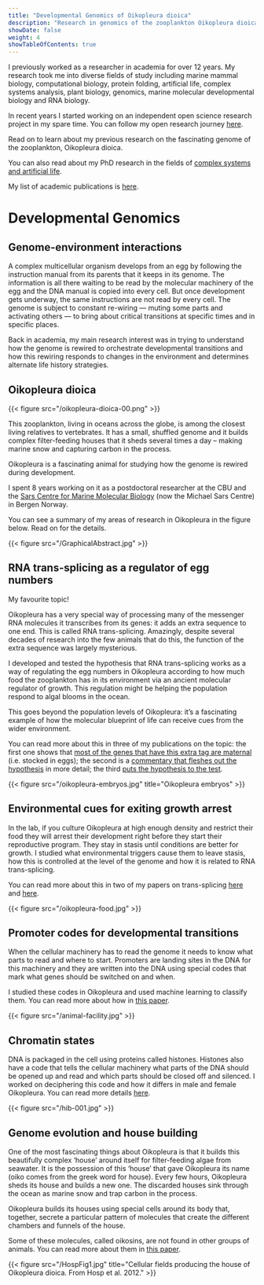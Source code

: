 ```yaml
---
title: "Developmental Genomics of Oikopleura dioica"
description: "Research in genomics of the zooplankton Oikopleura dioica"
showDate: false
weight: 4
showTableOfContents: true
---
```


I previously worked as a researcher in academia for over 12 years. My research took me into diverse fields of study including marine mammal biology, computational biology, protein folding, artificial life, complex systems analysis, plant biology, genomics, marine molecular developmental biology and RNA biology.

In recent years I started working on an independent open science research project in my spare time. You can follow my open research journey [here](https://open-research.gemmadanks.com/).

Read on to learn about my previous research on the fascinating genome of the zooplankton, Oikopleura dioica.

You can also read about my PhD research in the fields of [complex systems and artificial life](/projects/academic-research/protein-folding/).

My list of academic publications is [here](/publications).

# Developmental Genomics

## Genome-environment interactions

A complex multicellular organism develops from an egg by following the instruction manual from its parents that it keeps in its genome. The information is all there waiting to be read by the molecular machinery of the egg and the DNA manual is copied into every cell. But once development gets underway, the same instructions are not read by every cell. The genome is subject to constant re-wiring — muting some parts and activating others — to bring about critical transitions at specific times and in specific places.

Back in academia, my main research interest was in trying to understand how the genome is rewired to orchestrate developmental transitions and how this rewiring responds to changes in the environment and determines alternate life history strategies.

## Oikopleura dioica

{{< figure src="/oikopleura-dioica-00.png" >}}

This zooplankton, living in oceans across the globe, is among the closest living relatives to vertebrates. It has a small, shuffled genome and it builds complex filter-feeding houses that it sheds several times a day – making marine snow and capturing carbon in the process.

Oikopleura is a fascinating animal for studying how the genome is rewired during development.

I spent 8 years working on it as a postdoctoral researcher at the CBU and the [Sars Centre for Marine Molecular Biology](https://www.uib.no/en/michaelsarscentre) (now the Michael Sars Centre) in Bergen Norway.

You can see a summary of my areas of research in Oikopleura in the figure below. Read on for the details.

{{< figure src="/GraphicalAbstract.jpg" >}}

## RNA trans-splicing as a regulator of egg numbers

My favourite topic!

Oikopleura has a very special way of processing many of the messenger RNA molecules it transcribes from its genes: it adds an extra sequence to one end. This is called RNA trans-splicing. Amazingly, despite several decades of research into the few animals that do this, the function of the extra sequence was largely mysterious. 

I developed and tested the hypothesis that RNA trans-splicing works as a way of regulating the egg numbers in Oikopleura according to how much food the zooplankton has in its environment via an ancient molecular regulator of growth. This regulation might be helping the population respond to algal blooms in the ocean.

This goes beyond the population levels of Oikopleura: it’s a fascinating example of how the molecular blueprint of life can receive cues from the wider environment.

You can read more about this in three of my publications on the topic: the first one shows that [most of the genes that have this extra tag are maternal](https://academic.oup.com/mbe/article/32/3/585/980086?login=false) (i.e. stocked in eggs); the second is a [commentary that fleshes out the hypothesis](https://pubmed.ncbi.nlm.nih.gov/26430567/) in more detail; the third [puts the hypothesis to the test](https://bmcgenomics.biomedcentral.com/articles/10.1186/s12864-019-6277-x).

{{< figure src="/oikopleura-embryos.jpg" title="Oikopleura embryos" >}}

## Environmental cues for exiting growth arrest

In the lab, if you culture Oikopleura at high enough density and restrict their food they will arrest their development right before they start their reproductive program. They stay in stasis until conditions are better for growth. I studied what environmental triggers cause them to leave stasis, how this is controlled at the level of the genome and how it is related to RNA trans-splicing.

You can read more about this in two of my papers on trans-splicing [here](https://academic.oup.com/mbe/article/32/3/585/980086?login=false) and [here](https://bmcgenomics.biomedcentral.com/articles/10.1186/s12864-019-6277-x).

{{< figure src="/oikopleura-food.jpg" >}}

## Promoter codes for developmental transitions 

When the cellular machinery has to read the genome it needs to know what parts to read and where to start. Promoters are landing sites in the DNA for this machinery and they are written into the DNA using special codes that mark what genes should be switched on and when.

I studied these codes in Oikopleura and used machine learning to classify them. You can read more about how in [this paper](https://bmcgenomics.biomedcentral.com/articles/10.1186/s12864-018-4504-5).

{{< figure src="/animal-facility.jpg" >}}

## Chromatin states

DNA is packaged in the cell using proteins called histones. Histones also have a code that tells the cellular machinery what parts of the DNA should be opened up and read and which parts should be closed off and silenced. I worked on deciphering this code and how it differs in male and female Oikopleura. You can read more details [here](https://epigeneticsandchromatin.biomedcentral.com/articles/10.1186/s13072-016-0110-4). 

{{< figure src="/hib-001.jpg" >}}

## Genome evolution and house building

One of the most fascinating things about Oikopleura is that it builds this beautifully complex ‘house’ around itself for filter-feeding algae from seawater. It is the possession of this ‘house’ that gave Oikopleura its name (oiko comes from the greek word for house). Every few hours, Oikopleura sheds its house and builds a new one. The discarded houses sink through the ocean as marine snow and trap carbon in the process.

Oikopleura builds its houses using special cells around its body that, together, secrete a particular pattern of molecules that create the different chambers and funnels of the house.

Some of these molecules, called oikosins, are not found in other groups of animals. You can read more about them in [this paper](https://bmcgenomics.biomedcentral.com/articles/10.1186/s12864-018-4504-5).

{{< figure src="/HospFig1.jpg" title="Cellular fields producing the house of Oikopleura dioica. From Hosp et al. 2012." >}}
